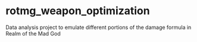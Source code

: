 # rotmg_weapon_optimization
Data analysis project to emulate different portions of the damage formula in Realm of the Mad God
